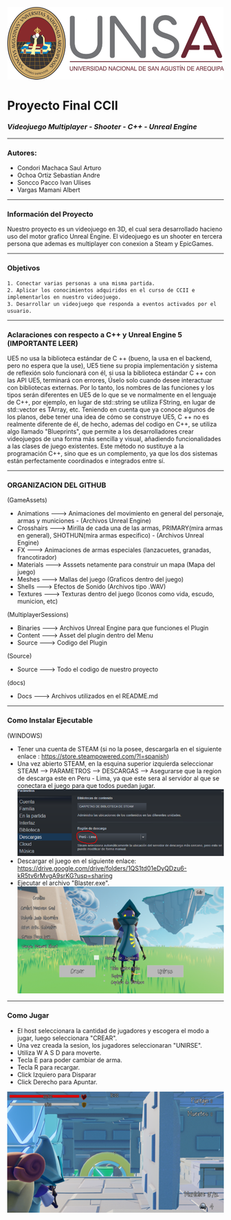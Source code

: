 ![Logo Unsa](https://github.com/SaulCondoriM/Proyecto/blob/main/docs/unsa_logo.png)
# Proyecto Final CCII
### *Videojuego Multiplayer - Shooter - C++ - Unreal Engine*

------------


###  **Autores:**
  * Condori Machaca Saul Arturo		
  * Ochoa Ortiz Sebastian Andre	
  * Soncco Pacco Ivan Ulises	
  * Vargas Mamani Albert	

------------
### **Información del Proyecto**
Nuestro proyecto es un videojuego en 3D, el cual sera desarrollado hacieno uso del motor grafico Unreal Engine.
El videojuego es un shooter en tercera persona que ademas es multiplayer con conexion a Steam y EpicGames.

------------
### **Objetivos**
	1. Conectar varias personas a una misma partida.
	2. Aplicar los conocimientos adquiridos en el curso de CCII e implementarlos en nuestro videojuego.
	3. Desarrollar un videojuego que responda a eventos activados por el usuario.

------------
### **Aclaraciones con respecto a C++ y Unreal Engine 5 (IMPORTANTE LEER)**

UE5 no usa la biblioteca estándar de C ++ (bueno, la usa en el backend, pero no espera que la use), UE5 tiene su propia implementación y sistema de reflexión solo funcionará con él, si usa la biblioteca estándar C ++ con las API UE5, terminará con errores,
Úselo solo cuando desee interactuar con bibliotecas externas. Por lo tanto, los nombres de las funciones y los tipos serán diferentes en UE5 de lo que se ve normalmente en el lenguaje de C++, por ejemplo, en lugar de std::string se utiliza FString, en lugar de std::vector es TArray, etc.
Teniendo en cuenta que ya conoce algunos de los planos, debe tener una idea de cómo se construye UE5, C ++ no es realmente diferente de él, de hecho, ademas del codigo en C++, se utiliza algo llamado "Blueprints", que permite a los desarrolladores crear videojuegos de una forma más sencilla y visual, añadiendo funcionalidades a las clases de juego existentes. Este método no sustituye a la programación C++, sino que es un complemento, ya que los dos sistemas están perfectamente coordinados e integrados entre sí.

------------
### **ORGANIZACION DEL GITHUB**
(GameAssets)

  * Animations ---> Animaciones del movimiento en general del personaje, armas y municiones - (Archivos Unreal Engine)
  * Crosshairs ---> Mirilla de cada una de las armas, PRIMARY(mira armas en general), SHOTHUN(mira armas especifico) - (Archivos Unreal Engine)
  * FX ---> Animaciones de armas especiales (lanzacuetes, granadas, francotirador)
  * Materials ---> Asssets netamente para construir un mapa (Mapa del juego)
  * Meshes ---> Mallas del juego (Graficos dentro del juego)
  * Shells ---> Efectos de Sonido (Archivos tipo .WAV)
  * Textures ---> Texturas dentro del juego (Iconos como vida, escudo, municion, etc)
  
(MultiplayerSessions)

  * Binaries ---> Archivos Unreal Engine para que funciones el Plugin
  * Content ---> Asset del plugin dentro del Menu
  * Source ---> Codigo del Plugin
  
(Source)

  * Source ---> Todo el codigo de nuestro proyecto
  
(docs)

  * Docs ---> Archivos utilizados en el README.md
  
------------
### **Como Instalar Ejecutable**
(WINDOWS)

  * Tener una cuenta de STEAM (si no la posee, descargarla en el siguiente enlace : https://store.steampowered.com/?l=spanish)
  * Una vez abierto STEAM, en la esquina superior izquierda seleccionar STEAM --> PARAMETROS --> DESCARGAS --> Asegurarse que la region de descarga este en Peru - Lima, ya que este sera al servidor al que se conectara el juego para que todos puedan jugar.
 ![Steam](https://github.com/SaulCondoriM/Proyecto/blob/main/docs/CapturaSteam.PNG)
  * Descargar el juego en el siguiente enlace: https://drive.google.com/drive/folders/1QS1td01eDyQDzu6-kR5tv6rMvgA9srKG?usp=sharing	
  * Ejecutar el archivo "Blaster.exe".
![Menu](https://github.com/SaulCondoriM/Proyecto/blob/main/docs/Menu.PNG)

------------
### **Como Jugar**
  * El host seleccionara la cantidad de jugadores y escogera el modo a jugar, luego seleccionara "CREAR".
  * Una vez creada la sesion, los jugadores seleccionaran "UNIRSE".
  * Utiliza W A S D para moverte.
  * Tecla E para poder cambiar de arma.
  * Tecla R para recargar.
  * Click Izquiero para Disparar
  * Click Derecho para Apuntar.

![Apuntar](https://github.com/SaulCondoriM/Proyecto/blob/main/docs/Apuntar.PNG)

